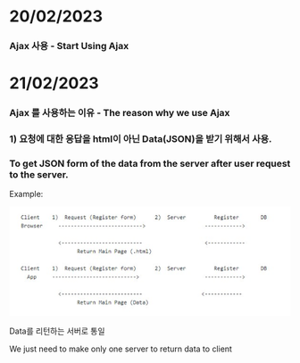# 20/02/2023

### Ajax 사용 - Start Using Ajax


# 21/02/2023

### Ajax 를 사용하는 이유 - The reason why we use Ajax

### 1) 요청에 대한 응답을 html이 아닌 Data(JSON)을 받기 위해서 사용.

### To get JSON form of the data from the server after user request to the server.




Example:

![image](./AjaxReason.jpg)           
                      

Data를 리턴하는 서버로 통일

We just need to make only one server to return data to client
